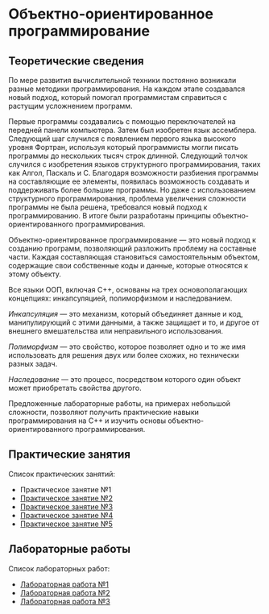 # Объектно-ориентированное программирование

## Теоретические сведения

По мере развития вычислительной техники постоянно возникали разные методики программирования. На каждом этапе создавался новый подход, который помогал программистам справиться с растущим усложнением программ.

Первые программы создавались с помощью переключателей на передней панели компьютера. Затем был изобретен язык ассемблера. Следующий шаг случился с появлением первого языка высокого уровня Фортран, используя который программисты могли писать программы до нескольких тысяч строк длинной. Следующий толчок случился с изобретения языков структурного программирования, таких как Алгол, Паскаль и С. Благодаря возможности разбиения программы на составляющие ее элементы, появилась возможность создавать и поддерживать более большие программы. Но даже с использованием структурного программирования, проблема увеличения сложности программы не была решена, требовался новый подход к программированию. В итоге были разработаны принципы объектно-ориентированного программирования.

Объектно-ориентированное программирование — это новый подход к созданию программ, позволяющий разложить проблему на составные части. Каждая составляющая становиться самостоятельным объектом, содержащие свои собственные коды и данные, которые относятся к этому объекту.

Все языки ООП, включая С++, основаны на трех основополагающих концепциях: инкапсуляцией, полиморфизмом и наследованием.

*Инкапсуляция* — это механизм, который объединяет данные и код, манипулирующий с этими данными, а также защищает и то, и другое от внешнего вмешательства или неправильного использования.

*Полиморфизм* — это свойство, которое позволяет одно и то же имя использовать для решения двух или более схожих, но технически разных задач.

*Наследование* — это процесс, посредством которого один объект может приобретать свойства другого.

Предложенные лабораторные работы, на примерах небольшой сложности, позволяют получить практические навыки программирования на С++ и изучить основы объектно-ориентированного программирования.

## Практические занятия

Список практических занятий:

- Практическое занятие №1
- [Практическое занятие №2](https://github.com/Vladislav-Lyuminarskiy/OOP-course/blob/master/practice/lesson2)
- [Практическое занятие №3](https://github.com/Vladislav-Lyuminarskiy/OOP-course/blob/master/practice/lesson3)
- [Практическое занятие №4](https://github.com/Vladislav-Lyuminarskiy/OOP-course/blob/master/practice/lesson4/README.md)
- [Практическое занятие №5](https://github.com/Vladislav-Lyuminarskiy/OOP-course/blob/master/practice/lesson5/README.md)


## Лабораторные работы

Список лабораторных работ:

- [Лабораторная работа №1](https://github.com/Vladislav-Lyuminarskiy/OOP-course/blob/master/labs/lab1.md)
- [Лабораторная работа №2](https://github.com/Vladislav-Lyuminarskiy/OOP-course/blob/master/labs/lab2.md)
- [Лабораторная работа №3](https://github.com/Vladislav-Lyuminarskiy/OOP-course/blob/master/labs/lab3.md)
